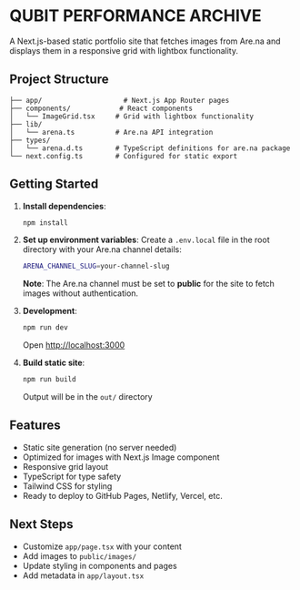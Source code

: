 # QUBIT PERFORMANCE ARCHIVE

A Next.js-based static portfolio site that fetches images from Are.na and displays them in a responsive grid with lightbox functionality.

## Project Structure

```
├── app/                    # Next.js App Router pages
├── components/            # React components
│   └── ImageGrid.tsx     # Grid with lightbox functionality
├── lib/
│   └── arena.ts          # Are.na API integration
├── types/
│   └── arena.d.ts        # TypeScript definitions for are.na package
└── next.config.ts        # Configured for static export
```

## Getting Started

1. **Install dependencies**:
   ```bash
   npm install
   ```

2. **Set up environment variables**:
   Create a `.env.local` file in the root directory with your Are.na channel details:
   ```bash
   ARENA_CHANNEL_SLUG=your-channel-slug
   ```

   **Note**: The Are.na channel must be set to **public** for the site to fetch images without authentication.

3. **Development**:
   ```bash
   npm run dev
   ```
   Open [http://localhost:3000](http://localhost:3000)

4. **Build static site**:
   ```bash
   npm run build
   ```
   Output will be in the `out/` directory

## Features

- Static site generation (no server needed)
- Optimized for images with Next.js Image component
- Responsive grid layout
- TypeScript for type safety
- Tailwind CSS for styling
- Ready to deploy to GitHub Pages, Netlify, Vercel, etc.

## Next Steps

- Customize `app/page.tsx` with your content
- Add images to `public/images/`
- Update styling in components and pages
- Add metadata in `app/layout.tsx`
